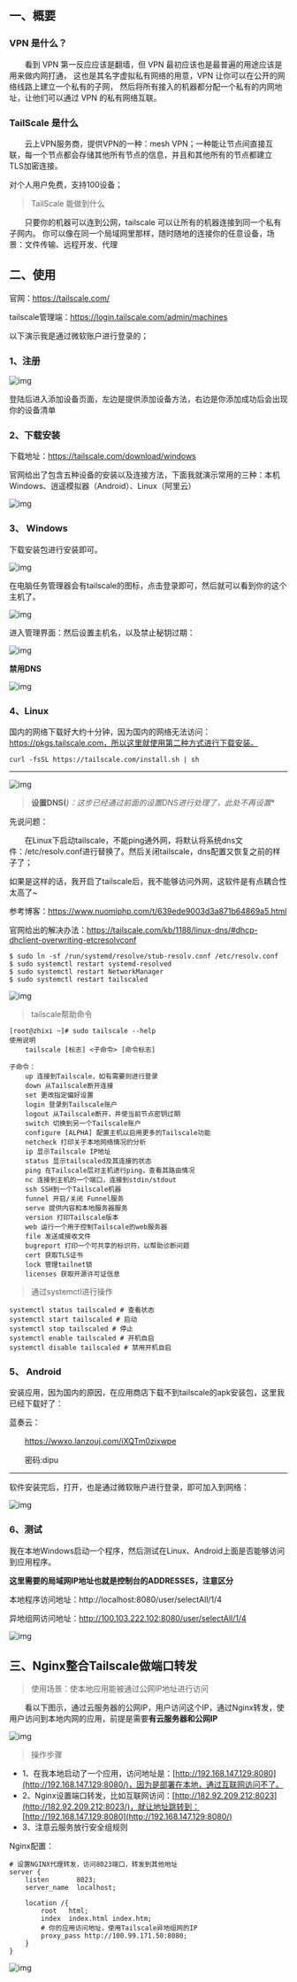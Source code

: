 ## 一、概要

### VPN 是什么？

　　看到 VPN 第一反应应该是翻墙，但 VPN 最初应该也是最普遍的用途应该是用来做内网打通， 这也是其名字虚拟私有网络的用意，VPN 让你可以在公开的网络线路上建立一个私有的子网， 然后将所有接入的机器都分配一个私有的内网地址，让他们可以通过 VPN 的私有网络互联。

### TailScale 是什么

　　云上VPN服务商，提供VPN的一种：mesh VPN；一种能让节点间直接互联，每一个节点都会存储其他所有节点的信息，并且和其他所有的节点都建立 TLS加密连接。

对个人用户免费，支持100设备；

> TailScale 能做到什么

　　只要你的机器可以连到公网，tailscale 可以让所有的机器连接到同一个私有子网内。 你可以像在同一个局域网里那样，随时随地的连接你的任意设备，场景：文件传输、远程开发、代理

## 二、使用

官网：https://tailscale.com/

tailscale管理端：https://login.tailscale.com/admin/machines

以下演示我是通过微软账户进行登录的；

### 1、注册

![img](https://img2023.cnblogs.com/blog/2126720/202306/2126720-20230619154240448-2086642219.png)

 登陆后进入添加设备页面，左边是提供添加设备方法，右边是你添加成功后会出现你的设备清单

###  2、下载安装

下载地址：https://tailscale.com/download/windows

官网给出了包含五种设备的安装以及连接方法，下面我就演示常用的三种：本机Windows、逍遥模拟器（Android）、Linux（阿里云）

![img](https://img2023.cnblogs.com/blog/2126720/202306/2126720-20230619154500535-1797140364.png)

### 3、 Windows

下载安装包进行安装即可。

![img](https://img2023.cnblogs.com/blog/2126720/202306/2126720-20230619154655184-642553814.png)

在电脑任务管理器会有tailscale的图标，点击登录即可，然后就可以看到你的这个主机了。

![img](https://img2023.cnblogs.com/blog/2126720/202306/2126720-20230619154750308-291613839.png)

进入管理界面：然后设置主机名，以及禁止秘钥过期：

![img](https://img2023.cnblogs.com/blog/2126720/202306/2126720-20230619155201975-942053275.png)

**禁用DNS**

![img](https://img2023.cnblogs.com/blog/2126720/202306/2126720-20230626171527591-2028400983.png)

### 4、Linux

国内的网络下载好大约十分钟，因为国内的网络无法访问：https://pkgs.tailscale.com，所以这里就使用第二种方式进行下载安装。

```
curl -fsSL https://tailscale.com/install.sh | sh
```

------

 ![img](https://img2023.cnblogs.com/blog/2126720/202306/2126720-20230619155444917-2037924841.png)

> **设置DNS(***)：这步已经通过前面的设置DNS进行处理了，此处不再设置**

先说问题：

　　在Linux下启动tailscale，不能ping通外网，将默认将系统dns文件：/etc/resolv.conf进行替换了。然后关闭tailscale，dns配置又恢复之前的样子了；

如果是这样的话，我开启了tailscale后，我不能够访问外网，这软件是有点耦合性太高了~

参考博客：https://www.nuomiphp.com/t/639ede9003d3a871b64869a5.html

官网给出的解决办法：https://tailscale.com/kb/1188/linux-dns/#dhcp-dhclient-overwriting-etcresolvconf

```
$ sudo ln -sf /run/systemd/resolve/stub-resolv.conf /etc/resolv.conf
$ sudo systemctl restart systemd-resolved
$ sudo systemctl restart NetworkManager
$ sudo systemctl restart tailscaled
```

![img](https://img2023.cnblogs.com/blog/2126720/202306/2126720-20230626170443119-1437583868.png)

> tailscale帮助命令

```
[root@zhixi ~]# sudo tailscale --help
使用说明
	tailscale [标志] <子命令> [命令标志]

子命令：
	up 连接到Tailscale，如有需要则进行登录
	down 从Tailscale断开连接
	set 更改指定偏好设置
	login 登录到Tailscale账户
	logout 从Tailscale断开，并使当前节点密钥过期
	switch 切换到另一个Tailscale账户
	configure [ALPHA] 配置主机以启用更多的Tailscale功能
	netcheck 打印关于本地网络情况的分析
	ip 显示Tailscale IP地址
	status 显示tailscaled及其连接的状态
	ping 在Tailscale层对主机进行ping，查看其路由情况
	nc 连接到主机的一个端口，连接到stdin/stdout
	ssh SSH到一个Tailscale机器
	funnel 开启/关闭 Funnel服务
	serve 提供内容和本地服务器服务
	version 打印Tailscale版本
	web 运行一个用于控制Tailscale的web服务器
	file 发送或接收文件
	bugreport 打印一个可共享的标识符，以帮助诊断问题
	cert 获取TLS证书
	lock 管理tailnet锁
	licenses 获取开源许可证信息
```

> 通过systemctl进行操作

```
systemctl status tailscaled # 查看状态
systemctl start tailscaled # 启动
systemctl stop tailscaled # 停止
systemctl enable tailscaled # 开机自启
systemctl disable tailscaled # 禁用开机自启
```

### 5、 Android

安装应用，因为国内的原因，在应用商店下载不到tailscale的apk安装包，这里我已经下载好了：

蓝奏云：

　　https://wwxo.lanzouj.com/iXQTm0zixwpe

　　密码:dipu

------

 

软件安装完后，打开，也是通过微软账户进行登录，即可加入到网络：

![img](https://img2023.cnblogs.com/blog/2126720/202306/2126720-20230619162051666-765764026.png)

### 6、测试

我在本地Windows启动一个程序，然后测试在Linux、Android上面是否能够访问到应用程序。

**这里需要的局域网IP地址也就是控制台的ADDRESSES，注意区分**

本地程序访问地址：http://localhost:8080/user/selectAll/1/4

异地组网访问地址：http://100.103.222.102:8080/user/selectAll/1/4

![img](https://img2023.cnblogs.com/blog/2126720/202306/2126720-20230619163348969-2053974731.png)

## 三、Nginx整合Tailscale做端口转发

> 使用场景：使本地应用能被通过公网IP地址进行访问

　　看以下图示，通过云服务器的公网IP，用户访问这个IP，通过Nginx转发，使用户访问到本地内网的应用，前提是需要**有云服务器和公网IP**

![img](https://img2023.cnblogs.com/blog/2126720/202306/2126720-20230627095011211-2107219368.png)

> 操作步骤

- 1、在我本地启动了一个应用，访问地址是：[http://192.168.147.129:8080](http://192.168.147.129:8080/)，因为是部署在本地，通过互联网访问不了。
- 2、Nginx设置端口转发，比如互联网访问：[http://182.92.209.212:8023](http://182.92.209.212:8023/)，就让地址跳转到：[http://192.168.147.129:8080](http://192.168.147.129:8080/)
- 3、注意云服务放行安全组规则

Nginx配置：

```
# 设置NGINX代理转发，访问8023端口，转发到其他地址
server {
    listen       8023;
    server_name  localhost;

    location /{
		root   html;
        index  index.html index.htm;
		# 你的应用访问地址，使用Tailscale异地组网的IP
        proxy_pass http://100.99.171.50:8080;
    }
}
```

![img](https://img2023.cnblogs.com/blog/2126720/202306/2126720-20230627100022215-1055415330.png)